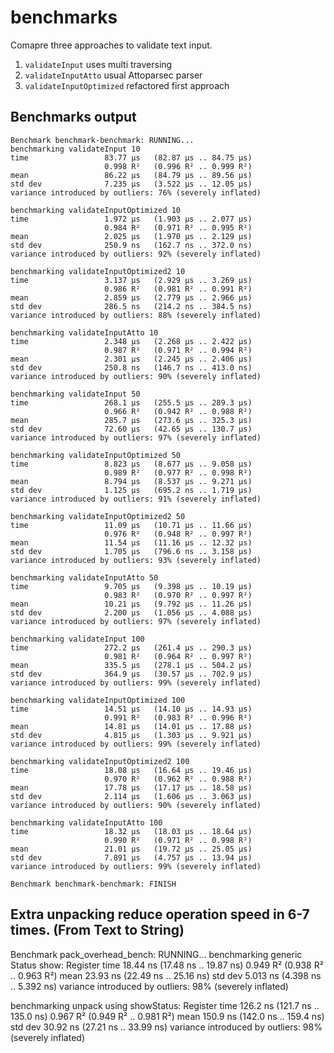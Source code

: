 # benchmarks

Comapre three approaches to validate text input.

1. `validateInput` uses multi traversing
2. `validateInputAtto` usual Attoparsec parser
3. `validateInputOptimized` refactored first approach

## Benchmarks output

```
Benchmark benchmark-benchmark: RUNNING...
benchmarking validateInput 10
time                 83.77 μs   (82.87 μs .. 84.75 μs)
                     0.998 R²   (0.996 R² .. 0.999 R²)
mean                 86.22 μs   (84.79 μs .. 89.56 μs)
std dev              7.235 μs   (3.522 μs .. 12.05 μs)
variance introduced by outliers: 76% (severely inflated)

benchmarking validateInputOptimized 10
time                 1.972 μs   (1.903 μs .. 2.077 μs)
                     0.984 R²   (0.971 R² .. 0.995 R²)
mean                 2.025 μs   (1.970 μs .. 2.129 μs)
std dev              250.9 ns   (162.7 ns .. 372.0 ns)
variance introduced by outliers: 92% (severely inflated)

benchmarking validateInputOptimized2 10
time                 3.137 μs   (2.929 μs .. 3.269 μs)
                     0.986 R²   (0.981 R² .. 0.991 R²)
mean                 2.859 μs   (2.779 μs .. 2.966 μs)
std dev              286.5 ns   (214.2 ns .. 384.5 ns)
variance introduced by outliers: 88% (severely inflated)

benchmarking validateInputAtto 10
time                 2.348 μs   (2.268 μs .. 2.422 μs)
                     0.987 R²   (0.971 R² .. 0.994 R²)
mean                 2.301 μs   (2.245 μs .. 2.406 μs)
std dev              250.8 ns   (146.7 ns .. 413.0 ns)
variance introduced by outliers: 90% (severely inflated)

benchmarking validateInput 50
time                 268.1 μs   (255.5 μs .. 289.3 μs)
                     0.966 R²   (0.942 R² .. 0.988 R²)
mean                 285.7 μs   (273.6 μs .. 325.3 μs)
std dev              72.60 μs   (42.65 μs .. 130.7 μs)
variance introduced by outliers: 97% (severely inflated)

benchmarking validateInputOptimized 50
time                 8.823 μs   (8.677 μs .. 9.058 μs)
                     0.989 R²   (0.977 R² .. 0.998 R²)
mean                 8.794 μs   (8.537 μs .. 9.271 μs)
std dev              1.125 μs   (695.2 ns .. 1.719 μs)
variance introduced by outliers: 91% (severely inflated)

benchmarking validateInputOptimized2 50
time                 11.09 μs   (10.71 μs .. 11.66 μs)
                     0.976 R²   (0.948 R² .. 0.997 R²)
mean                 11.54 μs   (11.16 μs .. 12.32 μs)
std dev              1.705 μs   (796.6 ns .. 3.158 μs)
variance introduced by outliers: 93% (severely inflated)

benchmarking validateInputAtto 50
time                 9.705 μs   (9.398 μs .. 10.19 μs)
                     0.983 R²   (0.970 R² .. 0.997 R²)
mean                 10.21 μs   (9.792 μs .. 11.26 μs)
std dev              2.200 μs   (1.056 μs .. 4.088 μs)
variance introduced by outliers: 97% (severely inflated)

benchmarking validateInput 100
time                 272.2 μs   (261.4 μs .. 290.3 μs)
                     0.981 R²   (0.964 R² .. 0.997 R²)
mean                 335.5 μs   (278.1 μs .. 504.2 μs)
std dev              364.9 μs   (30.57 μs .. 702.9 μs)
variance introduced by outliers: 99% (severely inflated)

benchmarking validateInputOptimized 100
time                 14.51 μs   (14.10 μs .. 14.93 μs)
                     0.991 R²   (0.983 R² .. 0.996 R²)
mean                 14.81 μs   (14.01 μs .. 17.88 μs)
std dev              4.815 μs   (1.303 μs .. 9.921 μs)
variance introduced by outliers: 99% (severely inflated)

benchmarking validateInputOptimized2 100
time                 18.08 μs   (16.64 μs .. 19.46 μs)
                     0.970 R²   (0.962 R² .. 0.988 R²)
mean                 17.78 μs   (17.17 μs .. 18.58 μs)
std dev              2.114 μs   (1.606 μs .. 3.063 μs)
variance introduced by outliers: 90% (severely inflated)

benchmarking validateInputAtto 100
time                 18.32 μs   (18.03 μs .. 18.64 μs)
                     0.990 R²   (0.971 R² .. 0.998 R²)
mean                 21.01 μs   (19.72 μs .. 25.05 μs)
std dev              7.891 μs   (4.757 μs .. 13.94 μs)
variance introduced by outliers: 99% (severely inflated)

Benchmark benchmark-benchmark: FINISH
```

## Extra unpacking reduce operation speed in 6-7 times.  (From Text to String)

Benchmark pack_overhead_bench: RUNNING...
benchmarking generic Status show: Register
time                 18.44 ns   (17.48 ns .. 19.87 ns)
                     0.949 R²   (0.938 R² .. 0.963 R²)
mean                 23.93 ns   (22.49 ns .. 25.16 ns)
std dev              5.013 ns   (4.398 ns .. 5.392 ns)
variance introduced by outliers: 98% (severely inflated)

benchmarking unpack using showStatus: Register
time                 126.2 ns   (121.7 ns .. 135.0 ns)
                     0.967 R²   (0.949 R² .. 0.981 R²)
mean                 150.9 ns   (142.0 ns .. 159.4 ns)
std dev              30.92 ns   (27.21 ns .. 33.99 ns)
variance introduced by outliers: 98% (severely inflated)
